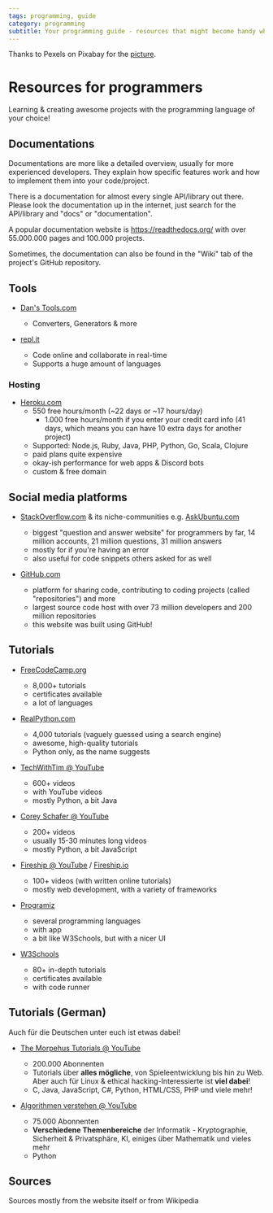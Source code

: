 ```yaml
---
tags: programming, guide
category: programming
subtitle: Your programming guide - resources that might become handy when (learning) programming. 
---
```


Thanks to Pexels on Pixabay for the [picture](https://pixabay.com/photos/coding-programming-css-1853305/).

# Resources for programmers
Learning & creating awesome projects with the programming language of your choice!

## Documentations
Documentations are more like a detailed overview, usually for more experienced developers. They explain how specific features work and how to implement them into your code/project.

There is a documentation for almost every single API/library out there. Please look the documentation up in the internet, just search for the API/library and "docs" or "documentation".

A popular documentation website is https://readthedocs.org/ with over 55.000.000 pages and 100.000 projects.

Sometimes, the documentation can also be found in the "Wiki" tab of the project's GitHub repository.

## Tools
- [Dan's Tools.com](https://www.danstools.com/)
    - Converters, Generators & more

- [repl.it](https://repl.it)
    - Code online and collaborate in real-time
    - Supports a huge amount of languages

### Hosting
- [Heroku.com](https://www.heroku.com/)
    - 550 free hours/month (~22 days or ~17 hours/day)
        - 1.000 free hours/month if you enter your credit card info (41 days, which means you can have 10 extra days for another project)
    - Supported: Node.js, Ruby, Java, PHP, Python, Go, Scala, Clojure
    - paid plans quite expensive
    - okay-ish performance for web apps & Discord bots 
    - custom & free domain

## Social media platforms
- [StackOverflow.com](https://stackoverflow.com/) & its niche-communities e.g. [AskUbuntu.com](https://askubuntu.com/)
    - biggest "question and answer website" for programmers by far, 14 million accounts, 21 million questions, 31 million answers
    - mostly for if you're having an error
    - also useful for code snippets others asked for as well

- [GitHub.com](https://github.com/)
    - platform for sharing code, contributing to coding projects (called "repositories") and more
    - largest source code host with over 73 million developers and 200 million repositories
    - this website was built using GitHub!

## Tutorials
- [FreeCodeCamp.org](https://www.freecodecamp.org/)
    - 8,000+ tutorials
    - certificates available
    - a lot of languages


- [RealPython.com](https://realpython.com/)
    - 4,000 tutorials (vaguely guessed using a search engine)
    - awesome, high-quality tutorials 
    - Python only, as the name suggests


- [TechWithTim @ YouTube](https://youtube.com/channel/UC4JX40jDee_tINbkjycV4Sg)
    - 600+ videos 
    - with YouTube videos
    - mostly Python, a bit Java

- [Corey Schafer @ YouTube](https://youtube.com/channel/UCCezIgC97PvUuR4_gbFUs5g)
    - 200+ videos
    - usually 15-30 minutes long videos
    - mostly Python, a bit JavaScript

- [Fireship @ YouTube](https://youtube.com/channel/UCsBjURrPoezykLs9EqgamOA) / [Fireship.io](https://fireship.io/)
    - 100+ videos (with written online tutorials)
    - mostly web development, with a variety of frameworks

- [Programiz](https://www.programiz.com/)
    - several programming languages
    - with app
    - a bit like W3Schools, but with a nicer UI

- [W3Schools](https://www.w3schools.com/)
    - 80+ in-depth tutorials
    - certificates available
    - with code runner

## Tutorials (German)
Auch für die Deutschen unter euch ist etwas dabei!
- [The Morpehus Tutorials @ YouTube](https://youtube.com/channel/UCLGY6_j7kZfA1dmmjR1J_7w)
    - 200.000 Abonnenten
    - Tutorials über **alles mögliche**, von Spieleentwicklung bis hin zu Web. Aber auch für Linux & ethical hacking-Interessierte ist **viel dabei**!
    - C, Java, JavaScript, C#, Python, HTML/CSS, PHP und viele mehr!

- [Algorithmen verstehen @ YouTube](https://youtube.com/channel/UCswWBF6ZkGnLG3sLRR65xRw)
    - 75.000 Abonnenten
    - **Verschiedene Themenbereiche** der Informatik - Kryptographie, Sicherheit & Privatsphäre, KI, einiges über Mathematik und vieles mehr
    - Python

## Sources
Sources mostly from the website itself or from Wikipedia